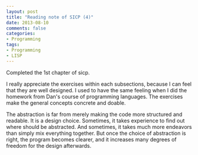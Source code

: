 ```yaml
---
layout: post
title: "Reading note of SICP (4)"
date: 2013-08-10
comments: false
categories:
- Programming
tags:
- Programming
- LISP
---
```


  Completed the 1st chapter of sicp.
  
  I really appreciate the exercises within each subsections, because I can feel that they are well designed. I used to have the same feeling when I did the homework from Dan's course of programming languages. The exercises make the general concepts concrete and doable.
  
  The abstraction is far from merely making the code more structured and readable. It is a design choice. Sometimes, it takes experience to find out where should be abstracted. And sometimes, it takes much more endeavors than simply mix everything together. But once the choice of abstraction is right, the program becomes clearer, and it increases many degrees of freedom for the design afterwards.
